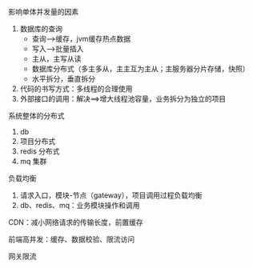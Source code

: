 影响单体并发量的因素

1. 数据库的查询
	- 查询-->缓存，jvm缓存热点数据
	- 写入-->批量插入
	- 主从，主写从读
	- 数据库分布式（多主多从，主主互为主从；主服务器分片存储，快照）
	- 水平拆分，垂直拆分
2. 代码的书写方式：多线程的合理使用
3. 外部接口的调用：解决==>增大线程池容量，业务拆分为独立的项目

系统整体的分布式

1. db
2. 项目分布式
3. redis 分布式
4. mq 集群

负载均衡

1. 请求入口，模块-节点（gateway），项目调用过程负载均衡
2. db、redis、mq：业务模块操作和调用

CDN：减小网络请求的传输长度，前置缓存

前端高并发：缓存、数据校验、限流访问

网关限流
